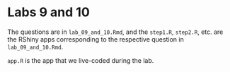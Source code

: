 # Labs 9 and 10

The questions are in `lab_09_and_10.Rmd`, and the `step1.R`, `step2.R`, etc. are the
RShiny apps corresponding to the respective question in `lab_09_and_10.Rmd`.

`app.R` is the app that we live-coded during the lab.

